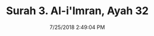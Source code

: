 ---
title       : "Surah 3. Al-i'Imran, Ayah 32"
date        : 7/25/2018 2:49:04 PM
draft       : false
type        : "quran"
layout      : "compare"
BookCode    : "CMP"
SurahNumber : "3"
AyahNumber  : "32"
TotalAyah   : "200"
---